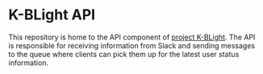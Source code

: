 # K-BLight API

This repository is home to the API component of [project K-BLight][0]. The API is responsible for receiving information from Slack and sending messages to the queue where clients can pick them up for the latest user status information.

[0]: https://github.com/K-BLight
